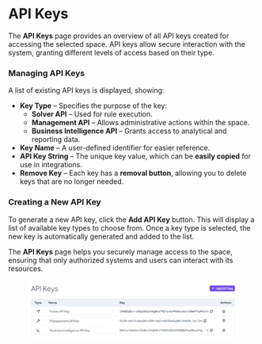 # API Keys

The **API Keys** page provides an overview of all API keys created for accessing the selected space. API keys allow secure interaction with the system, granting different levels of access based on their type.

### **Managing API Keys**

A list of existing API keys is displayed, showing:

* **Key Type** – Specifies the purpose of the key:
  * **Solver API** – Used for rule execution.
  * **Management API** – Allows administrative actions within the space.
  * **Business Intelligence API** – Grants access to analytical and reporting data.
* **Key Name** – A user-defined identifier for easier reference.
* **API Key String** – The unique key value, which can be **easily copied** for use in integrations.
* **Remove Key** – Each key has a **removal button**, allowing you to delete keys that are no longer needed.

### **Creating a New API Key**

To generate a new API key, click the **Add API Key** button. This will display a list of available key types to choose from. Once a key type is selected, the new key is automatically generated and added to the list.

The **API Keys** page helps you securely manage access to the space, ensuring that only authorized systems and users can interact with its resources.

<figure><img src="../.gitbook/assets/space_api_keys.png" alt=""><figcaption></figcaption></figure>
